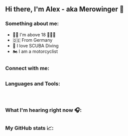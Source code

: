 ## Hi there, I'm Alex - aka Merowinger 👋

### Something about me:

- 👨‍🎓 I'm above 18 🥳🥳🥳
- 🇩🇪 From Germany
- 🤿 I love SCUBA Diving
- 🏍️ I am a motorcyclist 

##

### Connect with me:


##


### Languages and Tools:




<br>

##

### What I'm hearing right now 🎧:

##

### My GitHub stats 📈:

<br><br>

